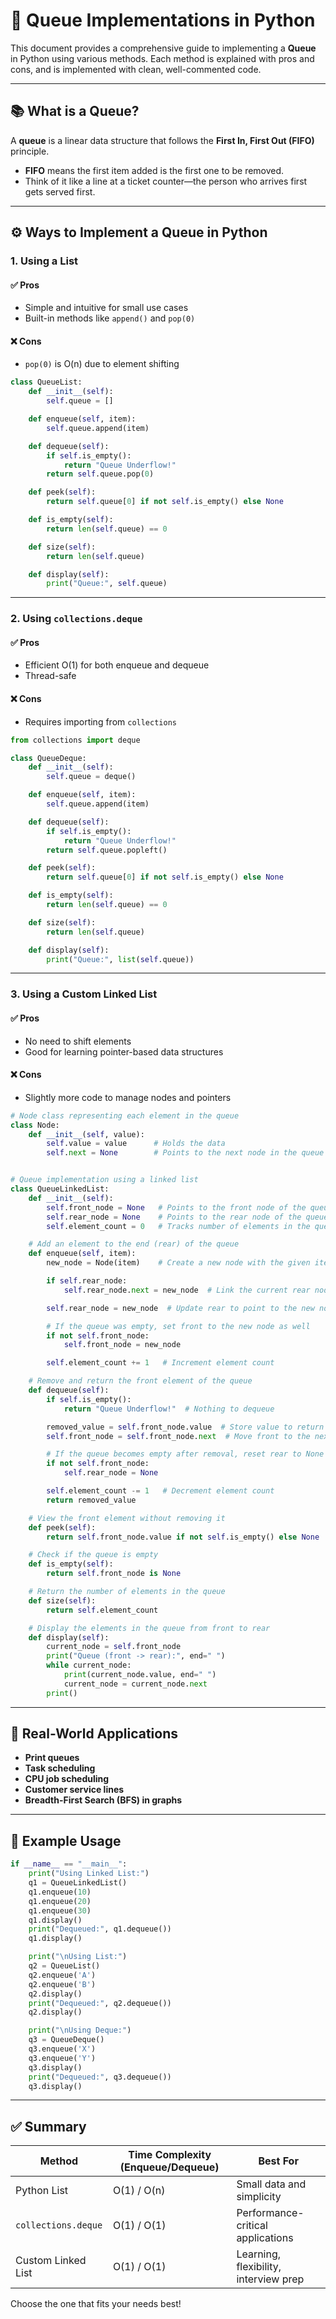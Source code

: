 # 🧱 Queue Implementations in Python

This document provides a comprehensive guide to implementing a **Queue** in Python using various methods. Each method is explained with pros and cons, and is implemented with clean, well-commented code.

---

## 📚 What is a Queue?

A **queue** is a linear data structure that follows the **First In, First Out (FIFO)** principle.

- **FIFO** means the first item added is the first one to be removed.
- Think of it like a line at a ticket counter—the person who arrives first gets served first.

---

## ⚙️ Ways to Implement a Queue in Python

### 1. Using a List

#### ✅ Pros
- Simple and intuitive for small use cases
- Built-in methods like `append()` and `pop(0)`

#### ❌ Cons
- `pop(0)` is O(n) due to element shifting

```python
class QueueList:
    def __init__(self):
        self.queue = []

    def enqueue(self, item):
        self.queue.append(item)

    def dequeue(self):
        if self.is_empty():
            return "Queue Underflow!"
        return self.queue.pop(0)

    def peek(self):
        return self.queue[0] if not self.is_empty() else None

    def is_empty(self):
        return len(self.queue) == 0

    def size(self):
        return len(self.queue)

    def display(self):
        print("Queue:", self.queue)
```

---

### 2. Using `collections.deque`

#### ✅ Pros
- Efficient O(1) for both enqueue and dequeue
- Thread-safe

#### ❌ Cons
- Requires importing from `collections`

```python
from collections import deque

class QueueDeque:
    def __init__(self):
        self.queue = deque()

    def enqueue(self, item):
        self.queue.append(item)

    def dequeue(self):
        if self.is_empty():
            return "Queue Underflow!"
        return self.queue.popleft()

    def peek(self):
        return self.queue[0] if not self.is_empty() else None

    def is_empty(self):
        return len(self.queue) == 0

    def size(self):
        return len(self.queue)

    def display(self):
        print("Queue:", list(self.queue))
```

---

### 3. Using a Custom Linked List

#### ✅ Pros
- No need to shift elements
- Good for learning pointer-based data structures

#### ❌ Cons
- Slightly more code to manage nodes and pointers

```python
# Node class representing each element in the queue
class Node:
    def __init__(self, value):
        self.value = value      # Holds the data
        self.next = None        # Points to the next node in the queue


# Queue implementation using a linked list
class QueueLinkedList:
    def __init__(self):
        self.front_node = None   # Points to the front node of the queue
        self.rear_node = None    # Points to the rear node of the queue
        self.element_count = 0   # Tracks number of elements in the queue

    # Add an element to the end (rear) of the queue
    def enqueue(self, item):
        new_node = Node(item)    # Create a new node with the given item

        if self.rear_node:
            self.rear_node.next = new_node  # Link the current rear node to the new node

        self.rear_node = new_node  # Update rear to point to the new node

        # If the queue was empty, set front to the new node as well
        if not self.front_node:
            self.front_node = new_node

        self.element_count += 1   # Increment element count

    # Remove and return the front element of the queue
    def dequeue(self):
        if self.is_empty():
            return "Queue Underflow!"  # Nothing to dequeue

        removed_value = self.front_node.value  # Store value to return
        self.front_node = self.front_node.next  # Move front to the next node

        # If the queue becomes empty after removal, reset rear to None
        if not self.front_node:
            self.rear_node = None

        self.element_count -= 1   # Decrement element count
        return removed_value

    # View the front element without removing it
    def peek(self):
        return self.front_node.value if not self.is_empty() else None

    # Check if the queue is empty
    def is_empty(self):
        return self.front_node is None

    # Return the number of elements in the queue
    def size(self):
        return self.element_count

    # Display the elements in the queue from front to rear
    def display(self):
        current_node = self.front_node
        print("Queue (front -> rear):", end=" ")
        while current_node:
            print(current_node.value, end=" ")
            current_node = current_node.next
        print()

```

---

## 🧠 Real-World Applications

- **Print queues**
- **Task scheduling**
- **CPU job scheduling**
- **Customer service lines**
- **Breadth-First Search (BFS) in graphs**

---

## 🚀 Example Usage

```python
if __name__ == "__main__":
    print("Using Linked List:")
    q1 = QueueLinkedList()
    q1.enqueue(10)
    q1.enqueue(20)
    q1.enqueue(30)
    q1.display()
    print("Dequeued:", q1.dequeue())
    q1.display()

    print("\nUsing List:")
    q2 = QueueList()
    q2.enqueue('A')
    q2.enqueue('B')
    q2.display()
    print("Dequeued:", q2.dequeue())
    q2.display()

    print("\nUsing Deque:")
    q3 = QueueDeque()
    q3.enqueue('X')
    q3.enqueue('Y')
    q3.display()
    print("Dequeued:", q3.dequeue())
    q3.display()
```

---

## ✅ Summary

| Method               | Time Complexity (Enqueue/Dequeue) | Best For                               |
|----------------------|------------------------------------|-----------------------------------------|
| Python List          | O(1) / O(n)                        | Small data and simplicity               |
| `collections.deque`  | O(1) / O(1)                        | Performance-critical applications       |
| Custom Linked List   | O(1) / O(1)                        | Learning, flexibility, interview prep   |

Choose the one that fits your needs best!

